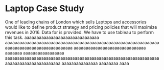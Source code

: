 # Laptop Case Study
One of leading chains of London which sells Laptops and accessories would like to define product strategy and pricing policies that will maximize revenues in 2016. Data for is provided. We have to use tableau to perform this task. aaaaaaaaaaaaaaaaaaaaaaaaaaaaaaa aaaaaaaaaaaaaaaaaaaaaaaaaaaaaaaaaaaaaaaaaaaaaaaaaaaaaaaaaaaaaaaaaaaaaaaaaaaaaaaaaaaaaaaaaaaa aaaaaaaaaaaaaaaaaaaaaaaaaaaaaa aaaaaaa aaaaaaaaaaaaaaaaa aaaaaaaaaaaaaaaaaaaaaaaaaaaaaaaaaaaaaaaaaaaaaaaaaaaaaaaaaaaaaaaaaaaaaaaaaaaaaaaaaaaaaaa aaaaaaaaaaaaaaa aaaaaaaa aaaa

